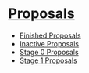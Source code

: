 # [Proposals](https://github.com/tc39/proposals/)

- [Finished Proposals](https://github.com/tc39/proposals/blob/main/finished-proposals.md)
- [Inactive Proposals](https://github.com/tc39/proposals/blob/main/inactive-proposals.md)
- [Stage 0 Proposals](https://github.com/tc39/proposals/blob/main/stage-0-proposals.md)
- [Stage 1 Proposals](https://github.com/tc39/proposals/blob/main/README.md)
